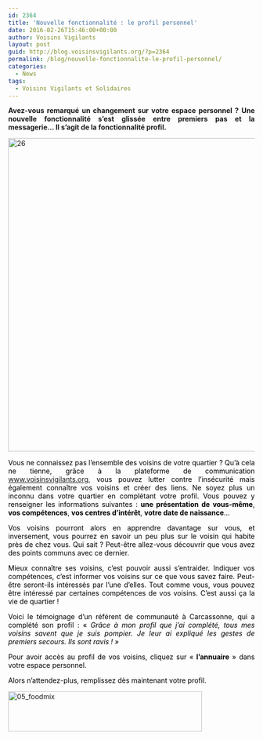 ```yaml
---
id: 2364
title: 'Nouvelle fonctionnalité : le profil personnel'
date: 2016-02-26T15:46:00+00:00
author: Voisins Vigilants
layout: post
guid: http://blog.voisinsvigilants.org/?p=2364
permalink: /blog/nouvelle-fonctionnalite-le-profil-personnel/
categories:  
  - News
tags:
  - Voisins Vigilants et Solidaires
---
```

<p style="text-align: justify;">
  <strong>Avez-vous remarqué un changement sur votre espace personnel ? Une nouvelle fonctionnalité s&rsquo;est glissée entre premiers pas et la messagerie&#8230; Il s&rsquo;agit de la fonctionnalité profil.</strong>
</p>

<p style="text-align: justify;">
  <a href="./../../images/2016/02/262.jpg"><img class="aligncenter size-full wp-image-2410" src="./../../images/2016/02/262.jpg" alt="26" width="936" height="639" /></a>
</p>

<p style="text-align: justify;">
  <span style="color: #000000;">Vous ne connaissez pas l&rsquo;ensemble des voisins de votre quartier ? Qu&rsquo;à cela ne tienne, grâce à la plateforme de communication</span> <a href="www.voisinsvigilants.org">www.voisinsvigilants.org</a>, <span style="color: #000000;">vous pouvez lutter contre l&rsquo;insécurité mais également connaître vos voisins et créer des liens. Ne soyez plus un inconnu dans votre quartier en complétant votre profil. Vous pouvez y renseigner les informations suivantes : <strong>une présentation de vous-même</strong>, <strong>vos compétences</strong>, <strong>vos centres d&rsquo;intérêt</strong>, <strong>votre date de naissance</strong>&#8230;</span>
</p>

<p style="text-align: justify;">
  <span style="color: #000000;">Vos voisins pourront alors en apprendre davantage sur vous, et inversement, vous pourrez en savoir un peu plus sur le voisin qui habite près de chez vous. Qui sait ? Peut-être allez-vous découvrir que vous avez des points communs avec ce dernier. </span>
</p>

<p style="text-align: justify;">
  <span style="color: #000000;">Mieux connaître ses voisins, c&rsquo;est pouvoir aussi s&rsquo;entraider. Indiquer vos compétences, c&rsquo;est informer vos voisins sur ce que vous savez faire. Peut-être seront-ils intéressés par l&rsquo;une d&rsquo;elles. Tout comme vous, vous pouvez être intéressé par certaines compétences de vos voisins. C&rsquo;est aussi ça la vie de quartier !</span>
</p>

<p style="text-align: justify;">
  <span style="color: #000000;">Voici le témoignage d&rsquo;un référent de communauté à Carcassonne, qui a complété son profil : &laquo;&nbsp;<em>Grâce à mon profil que j&rsquo;ai complété, tous mes voisins savent que je suis pompier. Je leur ai expliqué les gestes de premiers secours. Ils sont ravis !&nbsp;&raquo;</em></span>
</p>

<p style="text-align: justify;">
  <span style="color: #000000;">Pour avoir accès au profil de vos voisins, cliquez sur &laquo;&nbsp;<strong>l&rsquo;annuaire</strong>&nbsp;&raquo; dans votre espace personnel.</span>
</p>

<p style="text-align: justify;">
  <span style="color: #000000;">Alors n&rsquo;attendez-plus, remplissez dès maintenant votre profil.</span>
</p>

<p style="color: #000000;">
  <a href="https://www.voisinsvigilants.org/users/login"><img class="aligncenter  wp-image-2370" src="./../../images/2016/02/Personnages-1.jpg" alt="05_foodmix" width="396" height="82" /></a>
</p>
